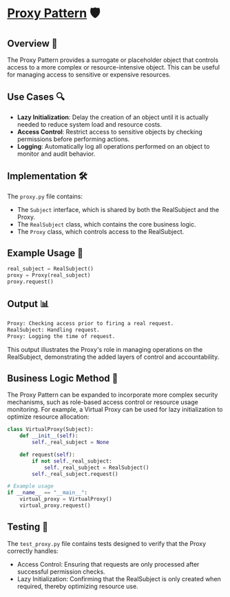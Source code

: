 # [Proxy Pattern](../) 🛡️

## Overview 📖
The Proxy Pattern provides a surrogate or placeholder object that controls access to a more complex or resource-intensive object. This can be useful for managing access to sensitive or expensive resources.

## Use Cases 🔍
- **Lazy Initialization**: Delay the creation of an object until it is actually needed to reduce system load and resource costs.
- **Access Control**: Restrict access to sensitive objects by checking permissions before performing actions.
- **Logging**: Automatically log all operations performed on an object to monitor and audit behavior.


## Implementation 🛠️
The `proxy.py` file contains:
- The `Subject` interface, which is shared by both the RealSubject and the Proxy.
- The `RealSubject` class, which contains the core business logic.
- The `Proxy` class, which controls access to the RealSubject.

## Example Usage 📝
```python
real_subject = RealSubject()
proxy = Proxy(real_subject)
proxy.request()
```
## Output 📊
```python
Proxy: Checking access prior to firing a real request.
RealSubject: Handling request.
Proxy: Logging the time of request.
```
This output illustrates the Proxy's role in managing operations on the RealSubject, demonstrating the added layers of control and accountability.

## Business Logic Method 🧠
The Proxy Pattern can be expanded to incorporate more complex security mechanisms, such as role-based access control or resource usage monitoring. For example, a Virtual Proxy can be used for lazy initialization to optimize resource allocation:

```python
class VirtualProxy(Subject):
    def __init__(self):
        self._real_subject = None

    def request(self):
        if not self._real_subject:
            self._real_subject = RealSubject()
        self._real_subject.request()

# Example usage
if __name__ == "__main__":
    virtual_proxy = VirtualProxy()
    virtual_proxy.request()
```

## Testing 🧪
The `test_proxy.py` file contains tests designed to verify that the Proxy correctly handles:
- Access Control: Ensuring that requests are only processed after successful permission checks.
- Lazy Initialization: Confirming that the RealSubject is only created when required, thereby optimizing resource use.